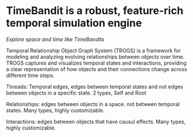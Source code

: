# TimeBandit is a robust, feature-rich temporal simulation engine

*Explore space and time like TimeBandits*

Temporal Relationship Object Graph System (TROGS) is a framework for modeling and analyzing evolving relationships between objects over time. TROGS captures and visualizes temporal states and interactions, providing a clear representation of how objects and their connections change across different time steps.

Threads: Temporal edges, edges between temporal states and not edges between objects in a specific state. 2 types, Self and Root

Relationships: edges between objects in a space. not between temporal states. Many types, highly customizable.

Interactions: edges between objects that have causul effects. Many types, highly customizable.
